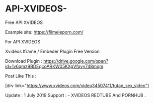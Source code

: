 # API-XVIDEOS-
Free API XVIDEOS 

Example site: https://filmeleporn.com/

For API XVIDEOS 

Xvideos Iframe / Embeder Plugin Free Version

Download Plugin : https://drive.google.com/open?id=1v6qmz9BDEqcoARKW05KXgVfqvy748mqm

Post Like This  :

 [drv link="https://www.xvideos.com/video34507411/tutan_sex_video"] 
 
 Update : 1 July 2019 
 Support : -  XVIDEOS REDTUBE And PORNHUB .
